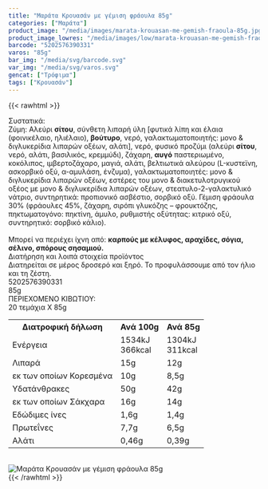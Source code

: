 ```yaml
---
title: "Μαράτα Κρουασάν με γέμιση φράουλα 85g"
categories: ["Μαράτα"]
product_image: "/media/images/marata-krouasan-me-gemish-fraoula-85g.jpg"
product_image_lowres: "/media/images/low/marata-krouasan-me-gemish-fraoula-85g.jpg"
barcode: "5202576390331"
varos: "85g"
bar_img: "/media/svg/barcode.svg"
var_img: "/media/svg/varos.svg"
gencat: ["Τρόφιμα"]
tags: ["Κρουασάν"]
---
```

{{< rawhtml >}}

<div class="sload305"><div class="product"><div id="sistatika">Συστατικά:</div><div class="alltext">Ζύμη: Αλεύρι <b>σίτου</b>, σύνθετη λιπαρή ύλη [φυτικά λίπη και έλαια (φοινικέλαιο, ηλιέλαιο), <b>βούτυρο</b>, νερό, γαλακτωματοποιητής: μονο &amp; διγλυκερίδια λιπαρών οξέων, αλάτι], νερό, φυσικό προζύμι (αλεύρι <b>σίτου</b>, νερό, αλάτι, βασιλικός, κρεμμύδι), ζάχαρη, <b>αυγό</b> παστεριωμένο, κοκόλιπος, ιμβερτοζάχαρο, μαγιά, αλάτι, βελτιωτικά αλεύρου (L-κυστεϊνη, ασκορβικό οξύ, α-αμυλάση, ένζυμα), γαλακτωματοποιητές: μονο &amp; διγλυκερίδια λιπαρών οξέων, εστέρες του μονο &amp; διακετυλοτρυγικού οξέος με μονο &amp; διγλυκερίδια λιπαρών οξέων, στεατυλο-2-γαλακτυλικό νάτριο, συντηρητικά: προπιονικό ασβέστιο, σορβικό οξύ. Γέμιση φράουλα 30% (φράουλες 45%, ζάχαρη, σιρόπι γλυκόζης – φρουκτόζης, πηκτωματογόνο: πηκτίνη, άμυλο, ρυθμιστής οξύτητας: κιτρικό οξύ, συντηρητικό: σορβικό κάλιο).<br><br>Μπορεί να περιέχει ίχνη από: <b>καρπούς με κέλυφος, αραχίδες, σόγια, σέλινο, σπόρους σησαμιού.</b></div><div id="loipa">Διατήρηση και λοιπά στοιχεία προϊόντος</div><div class="alltext">Διατηρείται σε μέρος δροσερό και ξηρό. Το προφυλάσσουμε από τον ήλιο και τη ζέστη.</div><div id="barcode"><div id="barimage1"></div><span id="bartext">5202576390331</span></div><div id="varos"><div id="varosimage1"></div><span id="varostext">85g</span></div><div id="kivotio">ΠΕΡΙΕΧΟΜΕΝΟ ΚΙΒΩΤΙΟΥ:<br>20 τεμάχια Χ 85g</div><div class="tabout"><table id="diatable"><tbody><tr><th>Διατροφική δήλωση</th><th>Ανά 100g</th><th>Ανά 85g</th></tr><tr><td class="texr2">Ενέργεια</td><td class="texr">1534kJ<br>366kcal</td><td class="texr">1304kJ<br>311kcal</td></tr><tr><td class="texr2">Λιπαρά</td><td class="texr">15g</td><td class="texr">12g</td></tr><tr><td class="gray">εκ των οποίων Κορεσµένα</td><td class="gray2">10g</td><td class="gray2">8,5g</td></tr><tr><td class="texr2">Yδατάνθρακες</td><td class="texr">50g</td><td class="texr">42g</td></tr><tr><td class="gray">εκ των οποίων Σάκχαρα</td><td class="gray2">16g</td><td class="gray2">14g</td></tr><tr><td class="texr2">Eδώδιμες ίνες</td><td class="texr">1,6g</td><td class="texr">1,4g</td></tr><tr><td class="texr2">Πρωτεΐνες</td><td class="texr">7,7g</td><td class="texr">6,5g</td></tr><tr><td class="texr2">Αλάτι</td><td class="texr">0,46g</td><td class="texr">0,39g</td></tr></tbody></table></div><br><div class="pimg"><img alt="Μαράτα Κρουασάν με γέμιση φράουλα 85g" title="Μαράτα Κρουασάν με γέμιση φράουλα 85g" src="/media/images/marata-krouasan-me-gemish-fraoula-85g.jpg"></div></div></div>
{{< /rawhtml >}}


